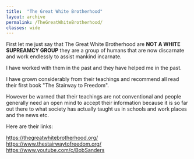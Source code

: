 ```yaml
---
title:  "The Great White Brotherhood"
layout: archive
permalink: /TheGreatWhiteBrotherhood/
classes: wide
---
```


First let me just say that The Great White Brotherhood are **NOT A WHITE SUPREAMCY GROUP** they are a group of humans that are now discarnate and work endlessly to assist mankind incarnate.

I have worked with them in the past and they have helped me in the past.

I have grown considerably from their teachings and recommend all read their first book "The Stairway to Freedom".

However be warned that their teachings are not conventional and people generally need an open mind to accept their information because it is so far out there to what society has actually taught us in schools and work places and the news etc.

Here are their links:

<https://thegreatwhitebrotherhood.org/>\
<https://www.thestairwaytofreedom.org/>\
<https://www.youtube.com/c/BobSanders>


